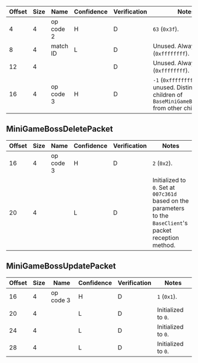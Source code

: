 | Offset | Size | Name | Confidence | Verification | Notes |
| ---- | ---- | ---- | ---- | ---- | ---- |
| 4 | 4 | op code 2 | H | D | `63` (`0x3f`). |
| 8 | 4 | match ID | L | D | Unused. Always `-1` (`0xffffffff`). |
| 12 | 4 |  |  | D | Unused. Always `-1` (`0xffffffff`). |
| 16 | 4 | op code 3 | H | D | `-1` (`0xffffffff`) when unused. Distinguishes children of `BaseMiniGameBossPacket` from other children. |
## MiniGameBossDeletePacket
| Offset | Size | Name | Confidence | Verification | Notes |
| ---- | ---- | ---- | ---- | ---- | ---- |
| 16 | 4 | op code 3 | H | D | `2` (`0x2`). |
| 20 | 4 |  | L | D | Initialized to `0`. Set at `007c361d` based on the parameters to the `BaseClient`'s packet reception method. |
## MiniGameBossUpdatePacket
| Offset | Size | Name | Confidence | Verification | Notes |
| ---- | ---- | ---- | ---- | ---- | ---- |
| 16 | 4 | op code 3 | H | D | `1` (`0x1`). |
| 20 | 4 |  | L | D | Initialized to `0`. |
| 24 | 4 |  | L | D | Initialized to `0`. |
| 28 | 4 |  | L | D | Initialized to `0`. 
